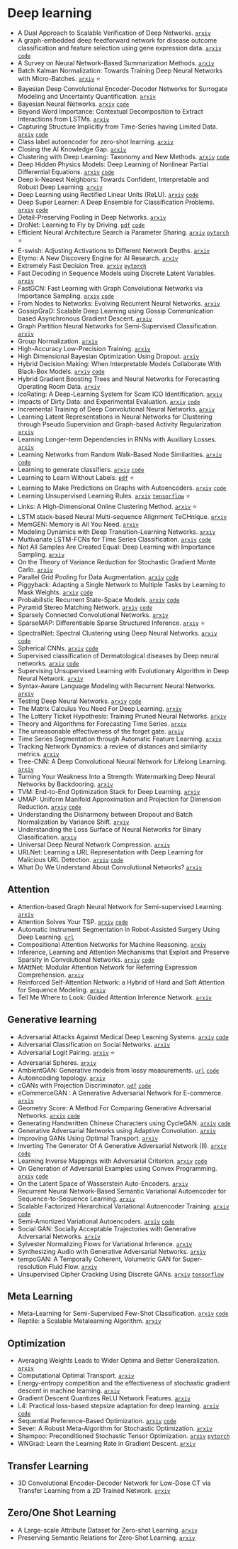 # Deep learning

- A Dual Approach to Scalable Verification of Deep Networks. [`arxiv`](https://arxiv.org/abs/1803.06567)
- A graph-embedded deep feedforward network for disease outcome classification and feature selection using gene expression data. [`arxiv`](https://arxiv.org/abs/1801.06202) [`code`](https://github.com/yunchuankong/NetworkNeuralNetwork)
- A Survey on Neural Network-Based Summarization Methods. [`arxiv`](https://arxiv.org/abs/1804.04589)
- Batch Kalman Normalization: Towards Training Deep Neural Networks with Micro-Batches. [`arxiv`](https://arxiv.org/abs/1802.03133) :star:
- Bayesian Deep Convolutional Encoder-Decoder Networks for Surrogate Modeling and Uncertainty Quantification. [`arxiv`](https://arxiv.org/abs/1801.06879)
- Bayesian Neural Networks. [`arxiv`](https://arxiv.org/abs/1801.07710) [`code`](https://github.com/mullachv/MLExp)
- Beyond Word Importance: Contextual Decomposition to Extract Interactions from LSTMs. [`arxiv`](https://arxiv.org/abs/1801.05453)
- Capturing Structure Implicitly from Time-Series having Limited Data. [`arxiv`](https://arxiv.org/abs/1803.05867) [`code`](https://github.com/emaasit/long-range-extrapolation)
- Class label autoencoder for zero-shot learning. [`arxiv`](https://arxiv.org/abs/1801.08301)
- Closing the AI Knowledge Gap. [`arxiv`](https://arxiv.org/abs/1803.07233)
- Clustering with Deep Learning: Taxonomy and New Methods. [`arxiv`](https://arxiv.org/abs/1801.07648) [`code`](https://github.com/elieJalbout/Clustering-with-Deep-learning)
- Deep Hidden Physics Models: Deep Learning of Nonlinear Partial Differential Equations. [`arxiv`](https://arxiv.org/abs/1801.06637) [`code`](https://github.com/maziarraissi/DeepHPMs)
- Deep k-Nearest Neighbors: Towards Confident, Interpretable and Robust Deep Learning. [`arxiv`](https://arxiv.org/abs/1803.04765)
- Deep Learning using Rectified Linear Units (ReLU). [`arxiv`](https://arxiv.org/abs/1803.08375) [`code`](https://github.com/AFAgarap/relu-classifier)
- Deep Super Learner: A Deep Ensemble for Classification Problems. [`arxiv`](https://arxiv.org/abs/1803.02323) [`code`](https://github.com/levyben/DeepSuperLearner)
- Detail-Preserving Pooling in Deep Networks. [`arxiv`](https://arxiv.org/abs/1804.04076)
- DroNet: Learning to Fly by Driving. [`pdf`](http://rpg.ifi.uzh.ch/docs/RAL18_Loquercio.pdf) [`code`](https://github.com/uzh-rpg/rpg_public_dronet)
- Efficient Neural Architecture Search ia Parameter Sharing. [`arxiv`](https://arxiv.org/abs/1802.03268) [`pytorch`](https://github.com/carpedm20/ENAS-pytorch) :star:
- E-swish: Adjusting Activations to Different Network Depths. [`arxiv`](https://arxiv.org/abs/1801.07145)
- Etymo: A New Discovery Engine for AI Research. [`arxiv`](https://arxiv.org/abs/1801.08573)
- Extremely Fast Decision Tree. [`arxiv`](https://arxiv.org/abs/1802.08780) [`pytorch`](https://github.com/chaitanya-m/kdd2018)
- Fast Decoding in Sequence Models using Discrete Latent Variables. [`arxiv`](https://arxiv.org/abs/1803.03382)
- FastGCN: Fast Learning with Graph Convolutional Networks via Importance Sampling. [`arxiv`](https://arxiv.org/abs/1801.10247) [`code`](https://github.com/matenure/FastGCN)
- From Nodes to Networks: Evolving Recurrent Neural Networks. [`arxiv`](https://arxiv.org/abs/1803.04439)
- GossipGraD: Scalable Deep Learning using Gossip Communication based Asynchronous Gradient Descent. [`arxiv`](https://arxiv.org/abs/1803.05880)
- Graph Partition Neural Networks for Semi-Supervised Classification. [`arxiv`](https://arxiv.org/abs/1803.06272)
- Group Normalization. [`arxiv`](https://arxiv.org/abs/1803.08494)
- High-Accuracy Low-Precision Training. [`arxiv`](https://arxiv.org/abs/1803.03383)
- High Dimensional Bayesian Optimization Using Dropout. [`arxiv`](https://arxiv.org/abs/1802.05400)
- Hybrid Decision Making: When Interpretable Models Collaborate With Black-Box Models. [`arxiv`](https://arxiv.org/abs/1802.04346) [`code`](https://github.com/wangtongada/CoBRUSH)
- Hybrid Gradient Boosting Trees and Neural Networks for Forecasting Operating Room Data. [`arxiv`](https://arxiv.org/abs/1801.07384)
- IcoRating: A Deep-Learning System for Scam ICO Identification. [`arxiv`](https://arxiv.org/abs/1803.03670)
- Impacts of Dirty Data: and Experimental Evaluation. [`arxiv`](https://arxiv.org/abs/1803.06071) [`code`](https://github.com/qizhixinhit/Dirty-dataImpacts)
- Incremental Training of Deep Convolutional Neural Networks. [`arxiv`](https://arxiv.org/abs/1803.10232)
- Learning Latent Representations in Neural Networks for Clustering through Pseudo Supervision and Graph-based Activity Regularization. [`arxiv`](https://arxiv.org/abs/1802.03063)
- Learning Longer-term Dependencies in RNNs with Auxiliary Losses. [`arxiv`](https://arxiv.org/abs/1803.00144)
- Learning Networks from Random Walk-Based Node Similarities. [`arxiv`](https://arxiv.org/abs/1801.07386) [`code`](https://github.com/cnmusco/graph-similarity-learning)
- Learning to generate classifiers. [`arxiv`](https://arxiv.org/abs/1803.11373) [`code`](https://github.com/arayabrain/ClassifierGenerators)
- Learning to Learn Without Labels. [`pdf`](https://openreview.net/forum?id=ByoT9Fkvz) :star:
- Learning to Make Predictions on Graphs with Autoencoders. [`arxiv`](https://arxiv.org/abs/1802.08352) [`code`](https://github.com/vuptran/graph-representation-learning)
- Learning Unsupervised Learning Rules. [`arxiv`](https://arxiv.org/abs/1804.00222) [`tensorflow`](https://github.com/tensorflow/models/tree/master/research/learning_unsupervised_learning) :star:
- Links: A High-Dimensional Online Clustering Method. [`arxiv`](https://arxiv.org/abs/1801.10123) :star:
- LSTM stack-based Neural Multi-sequence Alignment TeCHnique. [`arxiv`](https://arxiv.org/abs/1803.00057)
- MemGEN: Memory is All You Need. [`arxiv`](https://arxiv.org/abs/1803.11203)
- Modeling Dynamics with Deep Transition-Learning Networks. [`arxiv`](https://arxiv.org/abs/1802.03497)
- Multivariate LSTM-FCNs for Time Series Classification. [`arxiv`](https://arxiv.org/abs/1801.04503) [`code`](https://github.com/houshd/MLSTM-FCN)
- Not All Samples Are Created Equal: Deep Learning with Importance Sampling. [`arxiv`](https://arxiv.org/abs/1803.00942)
- On the Theory of Variance Reduction for Stochastic Gradient Monte Carlo. [`arxiv`](https://arxiv.org/abs/1802.05431)
- Parallel Grid Pooling for Data Augmentation. [`arxiv`](https://arxiv.org/abs/1803.11370) [`code`](https://github.com/akitotakeki/pgp-chainer)
- Piggyback: Adapting a Single Network to Multiple Tasks by Learning to Mask Weights. [`arxiv`](https://arxiv.org/abs/1801.06519) [`code`](https://github.com/arunmallya/piggyback)
- Probabilistic Recurrent State-Space Models. [`arxiv`](https://arxiv.org/abs/1801.10395) [`code`](https://github.com/andreasdoerr/PR-SSM)
- Pyramid Stereo Matching Network. [`arxiv`](https://arxiv.org/abs/1803.08669) [`code`](https://github.com/JiaRenChang/PSMNet)
- Sparsely Connected Convolutional Networks. [`arxiv`](https://arxiv.org/abs/1801.05895)
- SparseMAP: Differentiable Sparse Structured Inference. [`arxiv`](https://arxiv.org/abs/1802.04223) :star:
- SpectralNet: Spectral Clustering using Deep Neural Networks. [`arxiv`](https://arxiv.org/abs/1801.01587) [`code`](https://github.com//kstant0725/SpectralNet)
- Spherical CNNs. [`arxiv`](https://arxiv.org/abs/1801.10130) [`code`](https://github.com/jonas-koehler/s2cnn)
- Supervised classification of Dermatological diseases by Deep neural networks. [`arxiv`](https://arxiv.org/abs/1802.03752) [`code`](https://www.dropbox.com/sh/pwe3tqrb2zijexq/AADpQ9WKOdSfTdvHkVtT_GHKa?dl=0)
- Supervising Unsupervised Learning with Evolutionary Algorithm in Deep Neural Network. [`arxiv`](https://arxiv.org/abs/1803.10397)
- Syntax-Aware Language Modeling with Recurrent Neural Networks. [`arxiv`](https://arxiv.org/abs/1803.03665)
- Testing Deep Neural Networks. [`arxiv`](https://arxiv.org/abs/1803.04792) [`code`](https://github.com/theyoucheng/deepcover)
- The Matrix Calculus You Need For Deep Learning. [`arxiv`](https://arxiv.org/abs/1802.01528)
- The Lottery Ticket Hypothesis: Training Pruned Neural Networks. [`arxiv`](https://arxiv.org/abs/1803.03635)
- Theory and Algorithms for Forecasting Time Series. [`arxiv`](https://arxiv.org/abs/1803.05814)
- The unreasonable effectiveness of the forget gate. [`arxiv`](https://arxiv.org/abs/1804.04849)
- Time Series Segmentation through Automatic Feature Learning. [`arxiv`](https://arxiv.org/abs/1801.05394)
- Tracking Network Dynamics: a review of distances and similarity metrics. [`arxiv`](https://arxiv.org/abs/1801.07351)
- Tree-CNN: A Deep Convolutional Neural Network for Lifelong Learning. [`arxiv`](https://arxiv.org/abs/1802.05800)
- Turning Your Weakness Into a Strength: Watermarking Deep Neural Networks by Backdooring. [`arxiv`](https://arxiv.org/abs/1802.04633)
- TVM: End-to-End Optimization Stack for Deep Learning. [`arxiv`](https://arxiv.org/abs/1802.04799)
- UMAP: Uniform Manifold Approximation and Projection for Dimension Reduction. [`arxiv`](https://arxiv.org/abs/1802.03426) [`code`](https://github.com/lmcinnes/umap)
- Understanding the Disharmony between Dropout and Batch Normalization by Variance Shift. [`arxiv`](https://arxiv.org/abs/1801.05134)
- Understanding the Loss Surface of Neural Networks for Binary Classification. [`arxiv`](https://arxiv.org/abs/1803.00909)
- Universal Deep Neural Network Compression. [`arxiv`](https://arxiv.org/abs/1802.02271)
- URLNet: Learning a URL Representation with Deep Learning for Malicious URL Detection. [`arxiv`](https://arxiv.org/abs/1802.03162) [`code`](https://github.com/Antimalweb/URLNet)
- What Do We Understand About Convolutional Networks? [`arxiv`](https://arxiv.org/abs/1803.08834)


## Attention

- Attention-based Graph Neural Network for Semi-supervised Learning. [`arxiv`](https://arxiv.org/abs/1803.03735)
- Attention Solves Your TSP. [`arxiv`](https://arxiv.org/abs/1803.08475) [`code`](https://github.com/wouterkool/attention-tsp)
- Automatic Instrument Segmentation in Robot-Assisted Surgery Using Deep Learning. [`url`](https://www.biorxiv.org/content/early/2018/03/03/275867)
- Compositional Attention Networks for Machine Reasoning. [`arxiv`](https://arxiv.org/abs/1803.03067)
- Inference, Learning and Attention Mechanisms that Exploit and Preserve Sparsity in Convolutional Networks. [`arxiv`](https://arxiv.org/abs/1801.10585) [`code`](https://github.com/TimoHackel/ILA-SCNN)
- MAttNet: Modular Attention Network for Referring Expression Comprehension. [`arxiv`](https://arxiv.org/abs/1801.08186)
- Reinforced Self-Attention Network: a Hybrid of Hard and Soft Attention for Sequence Modeling. [`arxiv`](https://arxiv.org/abs/1801.10296)
- Tell Me Where to Look: Guided Attention Inference Network. [`arxiv`](https://arxiv.org/abs/1802.10171)

## Generative learning

- Adversarial Attacks Against Medical Deep Learning Systems. [`arxiv`](https://arxiv.org/abs/1804.05296) [`code`](https://github.com/sgfin/adversarial-medicine)
- Adversarial Classification on Social Networks. [`arxiv`](https://arxiv.org/abs/1801.08159)
- Adversarial Logit Pairing. [`arxiv`](https://arxiv.org/abs/1803.06373) :star:
- Adversarial Spheres. [`arxiv`](https://arxiv.org/abs/1801.02774)
- AmbientGAN: Generative models from lossy measurements. [`url`](https://openreview.net/forum?id=Hy7fDog0b) [`code`](https://github.com/shinseung428/ambientGAN_TF)
- Autoencoding topology. [`arxiv`](https://arxiv.org/abs/1803.00156)
- cGANs with Projection Discriminator. [`pdf`](https://openreview.net/pdf?id=ByS1VpgRZ) [`code`](https://github.com/pfnet-research/sngan_projection)
- eCommerceGAN : A Generative Adversarial Network for E-commerce. [`arxiv`](https://arxiv.org/abs/1801.03244)
- Geometry Score: A Method For Comparing Generative Adversarial Networks. [`arxiv`](https://arxiv.org/abs/1802.02664) [`code`](https://github.com/geom-score/geometry-score)
- Generating Handwritten Chinese Characters using CycleGAN. [`arxiv`](https://arxiv.org/abs/1801.08624) [`code`](https://github.com/changebo/HCCG-CycleGAN)
- Generative Adversarial Networks using Adaptive Convolution. [`arxiv`](https://arxiv.org/abs/1802.02226)
- Improving GANs Using Optimal Transport. [`arxiv`](https://arxiv.org/abs/1803.05573)
- Inverting The Generator Of A Generative Adversarial Network (II). [`arxiv`](https://arxiv.org/abs/1802.05701) [`code`](https://github.com/ToniCreswell/InvertingGAN)
- Learning Inverse Mappings with Adversarial Criterion. [`arxiv`](https://arxiv.org/abs/1802.04504) [`code`](https://github.com/zhangjiyi/FAAE)
- On Generation of Adversarial Examples using Convex Programming. [`arxiv`](https://arxiv.org/abs/1803.03607) [`code`](https://github.com/ebalda/adversarialconvex)
- On the Latent Space of Wasserstein Auto-Encoders. [`arxiv`](https://arxiv.org/abs/1802.03761)
- Recurrent Neural Network-Based Semantic Variational Autoencoder for Sequence-to-Sequence Learning. [`arxiv`](https://arxiv.org/abs/1802.03238)
- Scalable Factorized Hierarchical Variational Autoencoder Training. [`arxiv`](https://arxiv.org/abs/1804.03201) [`code`](https://github.com/wnhsu/ScalableFHVAE)
- Semi-Amortized Variational Autoencoders. [`arxiv`](https://arxiv.org/abs/1802.02550) [`code`](https://github.com/harvardnlp/sa-vae)
- Social GAN: Socially Acceptable Trajectories with Generative Adversarial Networks. [`arxiv`](https://arxiv.org/abs/1803.10892)
- Sylvester Normalizing Flows for Variational Inference. [`arxiv`](https://arxiv.org/abs/1803.05649)
- Synthesizing Audio with Generative Adversarial Networks. [`arxiv`](https://arxiv.org/abs/1802.04208)
- tempoGAN: A Temporally Coherent, Volumetric GAN for Super-resolution Fluid Flow. [`arxiv`](https://arxiv.org/abs/1801.09710)
- Unsupervised Cipher Cracking Using Discrete GANs. [`arxiv`](https://arxiv.org/abs/1801.04883) [`tensorflow`](https://github.com//for-ai/CipherGAN)

## Meta Learning

- Meta-Learning for Semi-Supervised Few-Shot Classification. [`arxiv`](https://arxiv.org/abs/1803.00676) [`code`](https://github.com/renmengye/few-shot-ssl-public)
- Reptile: a Scalable Metalearning Algorithm. [`arxiv`](https://arxiv.org/abs/1803.02999)


## Optimization

- Averaging Weights Leads to Wider Optima and Better Generalization. [`arxiv`](https://arxiv.org/abs/1803.05407)
- Computational Optimal Transport. [`arxiv`](https://arxiv.org/abs/1803.00567)
- Energy-entropy competition and the effectiveness of stochastic gradient descent in machine learning. [`arxiv`](https://arxiv.org/abs/1803.01927)
- Gradient Descent Quantizes ReLU Network Features. [`arxiv`](https://arxiv.org/abs/1803.08367)
- L4: Practical loss-based stepsize adaptation for deep learning. [`arxiv`](https://arxiv.org/abs/1802.05074) [`code`](https://github.com/martius-lab/l4-optimizer)
- Sequential Preference-Based Optimization. [`arxiv`](https://arxiv.org/abs/1801.02788) [`code`](https://github.com/prefopt/prefopt)
- Sever: A Robust Meta-Algorithm for Stochastic Optimization. [`arxiv`](https://arxiv.org/abs/1803.02815)
- Shampoo: Preconditioned Stochastic Tensor Optimization. [`arxiv`](https://arxiv.org/abs/1802.09568) [`pytorch`](https://github.com/moskomule/shampoo.pytorch)
- WNGrad: Learn the Learning Rate in Gradient Descent. [`arxiv`](https://arxiv.org/abs/1803.02865)

## Transfer Learning

- 3D Convolutional Encoder-Decoder Network for Low-Dose CT via Transfer Learning from a 2D Trained Network. [`arxiv`](https://arxiv.org/abs/1802.05656)



## Zero/One Shot Learning

- A Large-scale Attribute Dataset for Zero-shot Learning. [`arxiv`](https://arxiv.org/abs/1804.04314)
- Preserving Semantic Relations for Zero-Shot Learning. [`arxiv`](https://arxiv.org/abs/1803.03049)